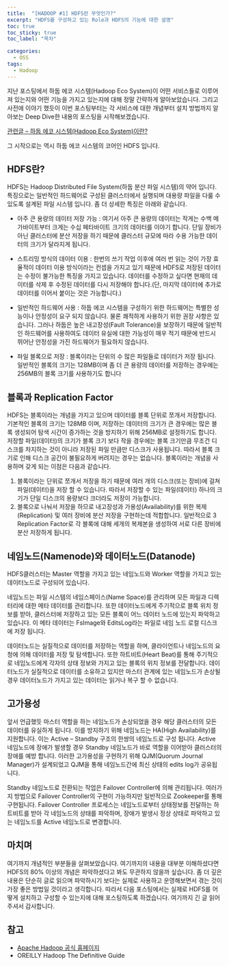 ```yaml
---
title:  "[HADOOP #1] HDFS란 무엇인가?"
excerpt: "HDFS를 구성하고 있는 Role과 HDFS의 기능에 대한 설명"
toc: true
toc_sticky: true
toc_label: "목차"

categories:
  - OSS
tags:
  - Hadoop
---
```


지난 포스팅에서 하둡 에코 시스템(Hadoop Eco System)이 어떤 서비스들로 이루어져 있는지와 어떤 기능을 가지고 있는지에 대해 정말 간략하게 알아보았습니다. 그리고 사전에 이야기 했듯이 이번 포스팅부터는 각 서비스에 대한 개념부터 설치 방법까지 알아보는 Deep Dive한 내용의 포스팅을 시작해보겠습니다.  



[관련글 – 하둡 에코 시스템(Hadoop Eco System)이란?](https://onestep-log.com/hadoop/hadoop-eco/)



그 시작으로는 역시 하둡 에코 시스템의 코어인 HDFS 입니다.

## HDFS란?

HDFS는 Hadoop Distributed File System(하둡 분산 파일 시스템)의 약어 입니다. 특징으로는 일반적인 하드웨어로 구성된 클러스터에서 실행되며 대용량 파일을 다룰 수 있도록 설계된 파일 시스템 입니다. 좀 더 상세한 특징은 아래와 같습니다.  

- 아주 큰 용량의 데이터 저장 가능 : 여기서 아주 큰 용량의 데이터는 작게는 수백 메가바이트부터 크게는 수십 페타바이트 크기의 데이터를 이야기 합니다. 단일 장비가 아닌 클러스터에 분산 저장을 하기 때문에 클러스터 규모에 따라 수용 가능한 데이터의 크기가 달라지게 됩니다.

- 스트리밍 방식의 데이터 이용 : 한번의 쓰기 작업 이후에 여러 번 읽는 것이 가장 효율적이 데이터 이용 방식이라는 컨셉을 가지고 있기 때문에 HDFS로 저장된 데이터는 수정이 불가능한 특징을 가지고 있습니다. 데이터를 수정하고 싶다면 현재의 데이터를 삭제 후 수정된 데이터를 다시 저장해야 합니다.(단, 마지막 데이터에 추가로 데이터를 이어서 붙이는 것은 가능합니다.)

- 일반적인 하드웨어 사용 : 하둡 에코 시스템을 구성하기 위한 하드웨어는 특별한 성능이나 안정성이 요구 되지 않습니다. 물론 쾌적하게 사용하기 위한 권장 사항은 있습니다. 그러나 하둡은 높은 내고장성(Fault Tolerance)을 보장하기 때문에 일반적인 하드웨어를 사용하여도 데이터 유실에 대한 가능성이 매우 적기 때문에 반드시 뛰어난 안정성을 가진 하드웨어가 필요하지 않습니다. 

-  파일 블록으로 저장 : 블록이라는 단위의 수 많은 파일들로 데이터가 저장 됩니다. 일반적인 블록의 크기는 128MB이며 좀 더 큰 용량의 데이터를 저장하는 경우에는 256MB의 블록 크기를 사용하기도 합니다



## 블록과 Replication Factor

HDFS는 블록이라는 개념을 가지고 있으며 데이터를 블록 단위로 쪼개서 저장합니다. 기본적인 블록의 크기는 128MB 이며, 저장하는 데이터의 크기가 큰 경우에는 많은 블록 생성되어 탐색 시간이 증가하는 것을 방지하기 위해 256MB로 설정하기도 합니다. 저장할 파일(데이터)의 크기가 블록 크기 보다 작을 경우에는 블록 크기만큼 무조건 디스크를 차지하는 것이 아니라 저장된 파일 만큼만 디스크가 사용됩니다. 따라서 블록 크기로 인해 디스크 공간이 불필요하게 버려지는 경우는 없습니다. 블록이라는 개념을 사용하며 갖게 되는 이점은 다음과 같습니다.

1. 블록이라는 단위로 쪼개서 저장을 하기 때문에 여러 개의 디스크(또는 장비)에 걸쳐 파일(데이터)을 저장 할 수 있습니다. 따라서 저장할 수 있는 파일(데이터) 하나의 크기가 단일 디스크의 용량보다 크더라도 저장이 가능합니다.
2. 블록으로 나눠서 저장을 하므로 내고장성과 가용성(Availability)를 위한 복제(Replication) 및 여러 장비에 분산 저장을 구현하는데 적합합니다. 일반적으로 3 Replication Factor로 각 블록에 대해 세개의 복제본을 생성하여 서로 다른 장비에 분산 저장하게 됩니다.



## 네임노드(Namenode)와 데이터노드(Datanode)

HDFS클러스터는 Master 역할을 가지고 있는 네임노드와 Worker 역할을 가지고 있는 데이터노드로 구성되어 있습니다. 

네임노드는 파일 시스템의 네임스페이스(Name Space)를 관리하며 모든 파일과 디렉터리에 대한 메타 데이터를 관리합니다. 또한 데이터노드에게 주기적으로 블록 위치 정보를 받아, 클러스터에 저장하고 있는 모든 블록이 어느 데이터 노드에 있는지 파악하고 있습니다. 이 메타 데이터는 FsImage와 EditsLog라는 파일로 네임 노드 로컬 디스크에 저장 됩니다.  



 데이터노드는 실질적으로 데이터를 저장하는 역할을 하며, 클라이언트나 네임노드의 요청에 의해 데이터를 저장 및 탐색합니다. 또한 하트비트(Heart Beat)를 통해 주기적으로 네임노드에게 각자의 상태 정보와 가지고 있는 블록의 위치 정보를 전달합니다. 데이터노드가 실질적으로 데이터를 소유하고 있지만 마스터 관계에 있는 네임노드가 손상될 경우 데이터노드가 가지고 있는 데이터는 읽거나 복구 할 수 없습니다.  

## 고가용성

앞서 언급했듯 마스터 역할을 하는 네임노드가 손상되었을 경우 해당 클러스터의 모든 데이터를 유실하게 됩니다. 이를 방지하기 위해 네임노드는 HA(High Availability)를 지원합니다. 이는 Active – Standby 구조의 한쌍의 네임노드로 구성 됩니다. Active 네임노드에 장애가 발생할 경우 Standby 네임노드가 바로 역할을 이어받아 클러스터의 장애를 예방 합니다. 이러한 고가용성을 구현하기 위해 QJM(Quorum Journal Manager)가 설계되었고 QJM을 통해 네임노드간에 최신 상태의 edits log가 공유됩니다.  



Standby 네임노드로 전환되는 작업은 Failover Controller에 의해 관리됩니다. 여러가지 방법으로 Failover Controller의 구현이 가능하지만 일반적으로 Zookeeper를 통해 구현됩니다. Failover Controller 프로세스는 네임노드로부터 상태정보를 전달하는 하트비트를 받아 각 네임노드의 상태를 파악하며, 장애가 발생시 정상 상태로 파악하고 있는 네임노드를 Active 네임노드로 변경합니다.  



## 마치며

여기까지 개념적인 부분들을 살펴보았습니다. 여기까지의 내용을 대부분 이해하셨다면 HDFS의 80% 이상의 개념은 파악하셨다고 봐도 무관하지 않을까 싶습니다. 좀 더 깊은 내용은 단순히 글로 읽으며 파악하시기 보다는 실제로 사용하고 운영해보면서 겪는 것이 가장 좋은 방법일 것이라고 생각합니다. 따라서 다음 포스팅에서는 실제로 HDFS를 어떻게 설치하고 구성할 수 있는지에 대해 포스팅하도록 하겠습니다. 여기까지 긴 글 읽어주셔서 감사합니다.  



## 참고

- [Apache Hadoop 공식 홈페이지](https://hadoop.apache.org/)
- OREILLY Hadoop The Definitive Guide
